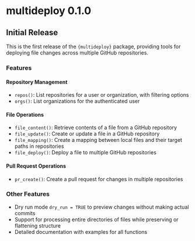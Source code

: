 # multideploy 0.1.0

## Initial Release

This is the first release of the `{multideploy}` package, providing tools for 
deploying file changes across multiple GitHub repositories.

### Features

#### Repository Management

- `repos()`: List repositories for a user or organization, with filtering options
- `orgs()`: List organizations for the authenticated user

#### File Operations

- `file_content()`: Retrieve contents of a file from a GitHub repository
- `file_update()`: Create or update a file in a GitHub repository
- `file_mapping()`: Create a mapping between local files and their target paths in repositories
- `file_deploy()`: Deploy a file to multiple GitHub repositories

#### Pull Request Operations

- `pr_create()`: Create a pull request for changes in multiple repositories

### Other Features

- Dry run mode `dry_run = TRUE` to preview changes without making actual commits
- Support for processing entire directories of files while preserving or flattening structure
- Detailed documentation with examples for all functions
